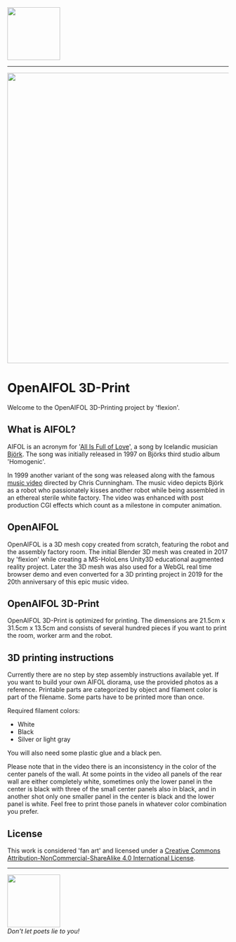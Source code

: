 <img src="https://www.flexion.ch/cdn/img/flexion.svg" width="120">
<hr>
<img src="http://openaifol.flexion.io/cdn/img/OpenAIFOL_01.jpeg" width="660">

# OpenAIFOL 3D-Print
Welcome to the OpenAIFOL 3D-Printing project by 'flexion'.

## What is AIFOL?
AIFOL is an acronym for '[All Is Full of Love](https://en.wikipedia.org/wiki/All_Is_Full_of_Love)', a song by Icelandic musician [Björk](https://en.wikipedia.org/wiki/Bj%C3%B6rk). 
The song was initially released in 1997 on Björks third studio album 'Homogenic'.

In 1999 another variant of the song was released along with the famous [music video](https://www.youtube.com/watch?v=u0cS1FaKPWY) directed by Chris Cunningham.
The music video depicts Björk as a robot who passionately kisses another robot while being assembled in an ethereal sterile white factory. The video was enhanced with post production CGI effects which count as a milestone in computer animation.

## OpenAIFOL
OpenAIFOL is a 3D mesh copy created from scratch, featuring the robot and the assembly factory room. The initial Blender 3D mesh was created in 2017 by 'flexion' while creating a MS-HoloLens Unity3D educational augmented reality project. Later the 3D mesh was also used for a WebGL real time browser demo and even converted for a 3D printing project in 2019 for the 20th anniversary of this epic music video.

## OpenAIFOL 3D-Print
OpenAIFOL 3D-Print is optimized for printing. The dimensions are 21.5cm x 31.5cm x 13.5cm and consists of several hundred pieces if you want to print the room, worker arm and the robot.

## 3D printing instructions
Currently there are no step by step assembly instructions available yet. If you want to build your own AIFOL diorama, use the provided photos as a reference. Printable parts are categorized by object and filament color is part of the filename. Some parts have to be printed more than once.

Required filament colors:
 - White
 - Black
 - Silver or light gray
 
You will also need some plastic glue and a black pen.

Please note that in the video there is an inconsistency in the color of the center panels of the wall. At some points in the video all panels of the rear wall are either completely white, sometimes only the lower panel in the center is black with three of the small center panels also in black, and in another shot only one smaller panel in the center is black and the lower panel is white. Feel free to print those panels in whatever color combination you prefer.

## License
This work is considered 'fan art' and licensed under a [Creative Commons Attribution-NonCommercial-ShareAlike 4.0 International License](http://creativecommons.org/licenses/by-nc-sa/4.0/).

<hr><img src="https://www.flexion.ch/cdn/img/flexion.svg" width="120"><br><em>Don't let poets lie to you!</em>
